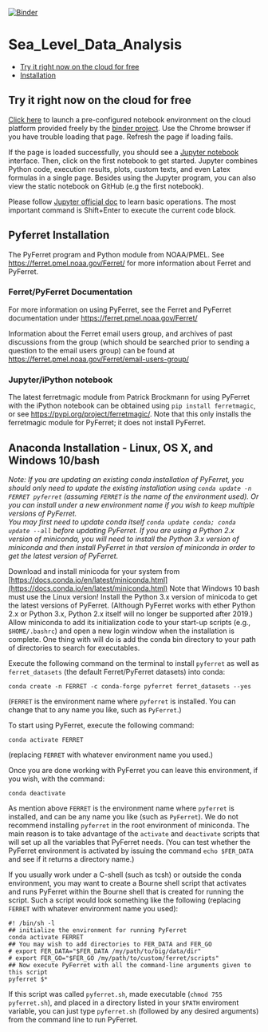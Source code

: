 [![Binder](https://mybinder.org/badge_logo.svg)](https://mybinder.org/v2/gh/Rohithocean/Sea_Level_Data_Analysis/main)

# Sea_Level_Data_Analysis  

* [Try it right now on the cloud for free](#try-it-right-now-on-the-cloud-for-free)
* [Installation](#Pyferret-Installation )

## Try it right now on the cloud for free
[Click here](https://mybinder.org/v2/gh/Rohithocean/Sea_Level_Data_Analysis/main) to launch a pre-configured notebook environment on the cloud platform provided freely by the  [binder project](https://mybinder.org). Use the Chrome browser if you have trouble loading that page. Refresh the page if loading fails.

If the page is loaded successfully, you should see a [Jupyter notebook](https://jupyter-notebook.readthedocs.io/en/stable/examples/Notebook/What%20is%20the%20Jupyter%20Notebook.html) interface. Then, click on the first notebook to get started. Jupyter combines Python code, execution results, plots, custom texts, and even Latex formulas in a single page. Besides using the Jupyter program, you can also view the static notebook on GitHub (e.g the first notebook).

Please follow [Jupyter official doc](https://jupyter-notebook.readthedocs.io/en/stable/examples/Notebook/Notebook%20Basics.html) to learn basic operations. The most important command is Shift+Enter to execute the current code block.

## Pyferret Installation 
The PyFerret program and Python module from NOAA/PMEL.
See https://ferret.pmel.noaa.gov/Ferret/ for more information about Ferret and PyFerret.

### Ferret/PyFerret Documentation
For more information on using PyFerret, see the Ferret and PyFerret documentation under https://ferret.pmel.noaa.gov/Ferret/

Information about the Ferret email users group, and archives of past discussions from the group (which should be searched prior to sending a question to the email users group) can be found at https://ferret.pmel.noaa.gov/Ferret/email-users-group/

### Jupyter/iPython notebook
The latest ferretmagic module from Patrick Brockmann for using PyFerret with the iPython notebook can be obtained using `pip install ferretmagic`, or see https://pypi.org/project/ferretmagic/. Note that this only installs the ferretmagic module for PyFerret; it does not install PyFerret.

## Anaconda Installation - Linux, OS X, and Windows 10/bash

*Note: If you are updating an existing conda installation of PyFerret, you should
only need to update the existing installation using `conda update -n FERRET pyferret`
(assuming `FERRET` is the name of the environment used).
Or you can install under a new environment name if you wish to keep multiple versions 
of PyFerret.  
You may first need to update conda itself `conda update conda; conda update --all` 
before updating PyFerret.
If you are using a Python 2.x version of miniconda, you will need to install the 
Python 3.x version of miniconda and then install PyFerret in that version of miniconda
in order to get the latest version of PyFerret.*

Download and install minicoda for your system from
[https://docs.conda.io/en/latest/miniconda.html](https://docs.conda.io/en/latest/miniconda.html)
Note that Windows 10 bash must use the Linux version!
Install the Python 3.x version of minicoda to get the latest versions of PyFerret.
(Although PyFerret works with ether Python 2.x or Python 3.x,
Python 2.x itself will no longer be supported after 2019.)
Allow miniconda to add its initialization code to your start-up scripts (e.g.,
`$HOME/.bashrc`) and open a new login window when the installation is complete.
One thing with will do is add the conda bin directory to your path of directories 
to search for executables.

Execute the following command on the terminal to install `pyferret` as well as
`ferret_datasets` (the default Ferret/PyFerret datasets) into conda:
```shell
conda create -n FERRET -c conda-forge pyferret ferret_datasets --yes
```
(`FERRET` is the environment name where `pyferret` is installed.
You can change that to any name you like, such as `PyFerret`.)

To start using PyFerret, execute the following command:
```shell
conda activate FERRET
```
(replacing `FERRET` with whatever environment name you used.)

Once you are done working with PyFerret you can leave this environment,
if you wish, with the command:
```shell
conda deactivate
```

As mention above `FERRET` is the environment name where `pyferret` is installed,
and can be any name you like (such as `PyFerret`).
We do not recommend installing `pyferret` in the root environment of miniconda.
The main reason is to take advantage of the `activate` and `deactivate` scripts that
will set up all the variables that PyFerret needs.
(You can test whether the PyFerret environment is activated by issuing the command
`echo $FER_DATA` and see if it returns a directory name.)

If you usually work under a C-shell (such as tcsh) or outside the conda environment,
you may want to create a Bourne shell script that activates and runs PyFerret within
the Bourne shell that is created for running the script.
Such a script would look something like the following (replacing `FERRET` with 
whatever environment name you used):
```shell
#! /bin/sh -l
## initialize the environment for running PyFerret
conda activate FERRET
## You may wish to add directories to FER_DATA and FER_GO
# export FER_DATA="$FER_DATA /my/path/to/big/data/dir"
# export FER_GO="$FER_GO /my/path/to/custom/ferret/scripts"
## Now execute PyFerret with all the command-line arguments given to this script
pyferret $*
```
If this script was called `pyferret.sh`, made executable (`chmod 755 pyferret.sh`),
and placed in a directory listed in your `$PATH` enviroment variable, you can just type
`pyferret.sh` (followed by any desired arguments) from the command line to run PyFerret.
